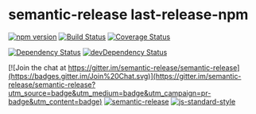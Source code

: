 # semantic-release last-release-npm

[![npm version](https://badge.fury.io/js/%40semantic-release%2Flast-release-npm.svg)](http://badge.fury.io/js/%40semantic-release%2Flast-release-npm)
[![Build Status](https://travis-ci.org/semantic-release/last-release-npm.svg?branch=next)](https://travis-ci.org/semantic-release/last-release-npm)
[![Coverage Status](https://coveralls.io/repos/semantic-release/last-release-npm/badge.svg?branch=next&service=github)](https://coveralls.io/github/semantic-release/last-release-npm?branch=next)

[![Dependency Status](https://david-dm.org/semantic-release/last-release-npm/next.svg)](https://david-dm.org/semantic-release/last-release-npm/next)
[![devDependency Status](https://david-dm.org/semantic-release/last-release-npm/next/dev-status.svg)](https://david-dm.org/semantic-release/last-release-npm/next#info=devDependencies)

[![Join the chat at https://gitter.im/semantic-release/semantic-release](https://badges.gitter.im/Join%20Chat.svg)](https://gitter.im/semantic-release/semantic-release?utm_source=badge&utm_medium=badge&utm_campaign=pr-badge&utm_content=badge)
[![semantic-release](https://img.shields.io/badge/%20%20%F0%9F%93%A6%F0%9F%9A%80-semantic--release-e10079.svg)](https://github.com/semantic-release/last-release-npm)
[![js-standard-style](https://img.shields.io/badge/code%20style-standard-brightgreen.svg?style=flat)](https://github.com/feross/standard)
